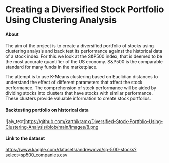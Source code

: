 # Creating a Diversified Stock Portfolio Using Clustering Analysis



#### About
The aim of the project is to create a diversified portfolio of stocks using clustering analysis and back test its performance against the historical data of a stock index. For this we look at the S&P500 index, that is deemed to be the most accurate quantifier of the US economy. S&P500 is the comparable standard for many funds in the marketplace.

The attempt is to use K-Means clustering based on Euclidian distances to understand the effect of different parameters that affect the stock performance. The comprehension of stock performance will be aided by dividing stocks into clusters that have stocks with similar performance. These clusters provide valuable information to create stock portfolios. 

#### Backtesting portfolio on historical data
![aly_text]https://github.com/karthikramx/Diversified-Stock-Portfolio-Using-Clustering-Analysis/blob/main/Images/8.png


#### Link to the dataset 
https://www.kaggle.com/datasets/andrewmvd/sp-500-stocks?select=sp500_companies.csv


